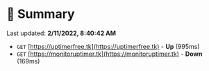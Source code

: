 # 📖 Summary
Last updated: **2/11/2022, 8:40:42 AM**

- `GET` [https://uptimerfree.tk](https://uptimerfree.tk) - **Up** (995ms)
- `GET` [https://monitoruptimer.tk](https://monitoruptimer.tk) - **Down** (169ms)
